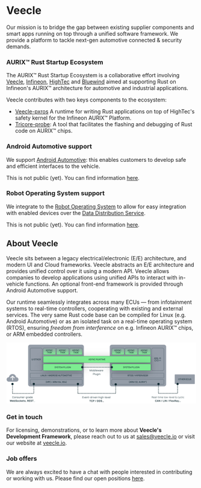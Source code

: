 # Veecle

Our mission is to bridge the gap between existing supplier components and smart apps running on top through a unified software framework. We provide a platform to tackle next-gen automotive connected & security demands.

### AURIX™ Rust Startup Ecosystem

The AURIX™ Rust Startup Ecosystem is a collaborative effort involving [Veecle](https://www.veecle.io), [Infineon](https://www.infineon.com), [HighTec](https://hightec-rt.com) and [Bluewind](https://www.bluewind.it) aimed at supporting Rust on Infineon's AURIX™ architecture for automotive and industrial applications.

Veecle contributes with two keys components to the ecosystem:

- [Veecle-pxros](https://github.com/veecle/veecle-pxros) A runtime for writing Rust applications on top of HighTec's safety kernel for the Infineon AURIX™ Platform.
- [Tricore-probe](https://github.com/veecle/tricore-probe): A tool that facilitates the flashing and debugging of Rust code on AURIX™ chips.

### Android Automotive support

We support [Android Automotive](https://source.android.com/docs/automotive/start/what_automotive): this enables customers to develop safe and efficient interfaces to the vehicle. 

This is not public (yet). You can find information [here](https://veecle.io/tech/aaos).

### Robot Operating System support

We integrate to the [Robot Operating System](https://www.ros.org) to allow for easy integration with enabled devices over the [Data Distribution Service](https://www.dds-foundation.org/what-is-dds-3). 

This is not public (yet). You can find information [here](https://veecle.io/tech/dds).

## About Veecle

Veecle sits between a legacy electrical/electronic (E/E) architecture, and modern UI and Cloud frameworks. Veecle abstracts an E/E architecture and provides unified control over it using a modern API. Veecle allows companies to develop applications using unified APIs to interact with in-vehicle functions. An optional front-end framework is provided through Android Automotive support.

Our runtime seamlessly integrates across many ECUs — from infotainment systems to real-time controllers, cooperating with existing and external services. The very same Rust code base can be compiled for Linux (e.g. Android Automotive) or as an isolated task on a real-time operating system (RTOS), ensuring *freedom from interference* on e.g. Infineon AURIX™ chips, or ARM embedded controllers.

![Veecle architecture](rtos-architecture.png)

### Get in touch

For licensing, demonstrations, or to learn more about **Veecle's Development Framework**, please reach out to us at [sales@veecle.io](mailto:sales@veecle.io) or visit our website at [veecle.io](https://www.veecle.io).

### Job offers

We are always excited to have a chat with people interested in contributing or working with us. Please find our open positions [here](https://veecle.io/company/hiring).